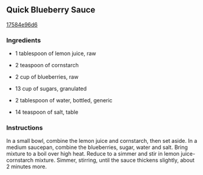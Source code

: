 ## Quick Blueberry Sauce

[17584e96d6](http://www.food.com/recipe/quick-blueberry-sauce-301751)

### Ingredients

 - 1 tablespoon of lemon juice, raw

 - 2 teaspoon of cornstarch

 - 2 cup of blueberries, raw

 - 13 cup of sugars, granulated

 - 2 tablespoon of water, bottled, generic

 - 14 teaspoon of salt, table

### Instructions

In a small bowl, combine the lemon juice and cornstarch, then set aside. In a medium saucepan, combine the blueberries, sugar, water and salt. Bring mixture to a boil over high heat. Reduce to a simmer and stir in lemon juice-cornstarch mixture. Simmer, stirring, until the sauce thickens slightly, about 2 minutes more.